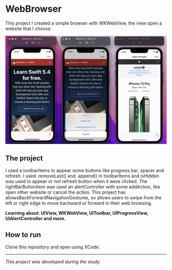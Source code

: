 # WebBrowser
This project I created a simple browser with WKWebView, the view open a website that I choose.

![ezcv logo](Images/WebBrowserScreenShot.png)

## The project
I used a toolbarItems to appear some buttons like progress bar, spacer and refresh. I used .removeLast() and .append() in toolbarItems and isHidden was used to appear or not refresh button when it were clicked.
The rightBarButtonItem was used an alertController with some addAction, like open other website or cancel the action.
This project has allowsBackForwardNavigationGestures, so allows users to swipe from the left or right edge to move backward or forward in their web browsing.

**Learning about: UIView, WKWebView, UIToolbar, UIProgressView, UIAlertController and more.**


## How to run
Clone this repository and open using XCode.

---
*This project was developed during the study.*
